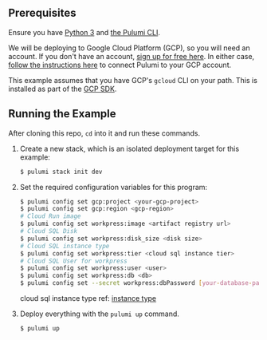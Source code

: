 ## Prerequisites

Ensure you have [Python 3](https://www.python.org/downloads/) and [the Pulumi CLI](https://www.pulumi.com/docs/get-started/install/).

We will be deploying to Google Cloud Platform (GCP), so you will need an account. If you don't have an account,
[sign up for free here](https://cloud.google.com/free/). In either case,
[follow the instructions here](https://www.pulumi.com/docs/intro/cloud-providers/gcp/setup/) to connect Pulumi to your GCP account.

This example assumes that you have GCP's `gcloud` CLI on your path. This is installed as part of the
[GCP SDK](https://cloud.google.com/sdk/).

## Running the Example

After cloning this repo, `cd` into it and run these commands. 

1. Create a new stack, which is an isolated deployment target for this example:

    ```bash
    $ pulumi stack init dev
    ```

2. Set the required configuration variables for this program:

    ```bash
    $ pulumi config set gcp:project <your-gcp-project>
    $ pulumi config set gcp:region <gcp-region>
    # Cloud Run image
    $ pulumi config set workpress:image <artifact registry url>
    # Cloud SQL Disk
    $ pulumi config set workpress:disk_size <disk size>
    # Cloud SQL instance type
    $ pulumi config set workpress:tier <cloud sql instance tier>
    # Cloud SQL User for workpress
    $ pulumi config set workpress:user <user>
    $ pulumi config set workpress:db <db>
    $ pulumi config set --secret workpress:dbPassword [your-database-password-here]
    ```

    cloud sql instance type ref: [instance type](https://cloud.google.com/sql/docs/mysql/instance-settings)

3. Deploy everything with the `pulumi up` command.

    ```bash
    $ pulumi up
    ```